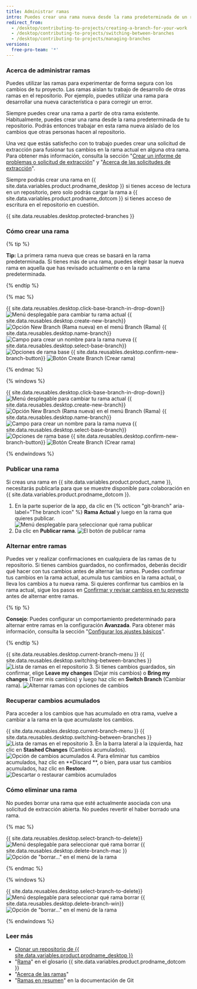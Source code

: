 ```yaml
---
title: Administrar ramas
intro: Puedes crear una rama nueva desde la rama predeterminada de un repositorio para que puedas experimentar con los cambios de forma segura.
redirect_from:
  - /desktop/contributing-to-projects/creating-a-branch-for-your-work
  - /desktop/contributing-to-projects/switching-between-branches
  - /desktop/contributing-to-projects/managing-branches
versions:
  free-pro-team: '*'
---
```


### Acerca de administrar ramas
Puedes utilizar las ramas para experimentar de forma segura con los cambios de tu proyecto. Las ramas aislan tu trabajo de desarrollo de otras ramas en el repositorio. Por ejemplo, puedes utilizar una rama para desarrollar una nueva característica o para corregir un error.

Siempre puedes crear una rama a partir de otra rama existente. Habitualmente, puedes crear una rama desde la rama predeterminada de tu repositorio. Podrás entonces trabajar en esta rama nueva aislado de los cambios que otras personas hacen al repositorio.

Una vez que estás satisfecho con to trabajo puedes crear una solicitud de extracción para fusionar tus cambios en la rama actual en alguna otra rama. Para obtener más información, consulta la sección "[Crear un informe de problemas o solicitud de extracción](/desktop/contributing-to-projects/creating-an-issue-or-pull-request)" y "[Acerca de las solicitudes de extracción](/articles/about-pull-requests)".

Siempre podrás crear una rama en {{ site.data.variables.product.prodname_desktop }} si tienes acceso de lectura en un repositorio, pero solo podrás cargar la rama a {{ site.data.variables.product.prodname_dotcom }} si tienes acceso de escritura en el repositorio en cuestión.

{{ site.data.reusables.desktop.protected-branches }}

### Cómo crear una rama

{% tip %}

**Tip:** La primera rama nueva que creas se basará en la rama predeterminada. Si tienes más de una rama, puedes elegir basar la nueva rama en aquella que has revisado actualmente o en la rama predeterminada.

{% endtip %}

{% mac %}

{{ site.data.reusables.desktop.click-base-branch-in-drop-down}}
  ![Menú desplegable para cambiar tu rama actual](/assets/images/help/desktop/click-branch-in-drop-down-mac.png)
{{ site.data.reusables.desktop.create-new-branch}}
  ![Opción New Branch (Rama nueva) en el menú Branch (Rama)](/assets/images/help/desktop/new-branch-button-mac.png)
{{ site.data.reusables.desktop.name-branch}}
  ![Campo para crear un nombre para la rama nueva](/assets/images/help/desktop/create-branch-name-mac.png)
{{ site.data.reusables.desktop.select-base-branch}}
  ![Opciones de rama base](/assets/images/help/desktop/create-branch-choose-branch-mac.png)
{{ site.data.reusables.desktop.confirm-new-branch-button}}
  ![Botón Create Branch (Crear rama)](/assets/images/help/desktop/create-branch-button-mac.png)

{% endmac %}

{% windows %}

{{ site.data.reusables.desktop.click-base-branch-in-drop-down}}
  ![Menú desplegable para cambiar tu rama actual](/assets/images/help/desktop/click-branch-in-drop-down-win.png)
{{ site.data.reusables.desktop.create-new-branch}}
  ![Opción New Branch (Rama nueva) en el menú Branch (Rama)](/assets/images/help/desktop/new-branch-button-win.png)
{{ site.data.reusables.desktop.name-branch}}
  ![Campo para crear un nombre para la rama nueva](/assets/images/help/desktop/create-branch-name-win.png)
{{ site.data.reusables.desktop.select-base-branch}}
  ![Opciones de rama base](/assets/images/help/desktop/create-branch-choose-branch-win.png)
{{ site.data.reusables.desktop.confirm-new-branch-button}}
  ![Botón Create Branch (Crear rama)](/assets/images/help/desktop/create-branch-button-win.png)

{% endwindows %}

### Publicar una rama

Si creas una rama en {{ site.data.variables.product.product_name }}, necesitarás publicarla para que se muestre disponible para colaboración en {{ site.data.variables.product.prodname_dotcom }}.

1. En la parte superior de la app, da clic en {% octicon "git-branch" aria-label="The branch icon" %} **Rama Actual** y luego en la rama que quieres publicar. ![Menú desplegable para seleccionar qué rama publicar](/assets/images/help/desktop/click-branch-in-drop-down-mac.png)
2. Da clic en **Publicar rama**. ![El botón de publicar rama](/assets/images/help/desktop/publish-branch-button.png)

### Alternar entre ramas
Puedes ver y realizar confirmaciones en cualquiera de las ramas de tu repositorio. Si tienes cambios guardados, no confirmados, deberás decidir qué hacer con tus cambios antes de alternar las ramas. Puedes confirmar tus cambios en la rama actual, acumula tus cambios en la rama actual, o lleva los cambios a tu nueva rama. Si quieres confirmar tus cambios en la rama actual, sigue los pasos en [Confirmar y revisar cambios en tu proyecto](/desktop/contributing-to-projects/committing-and-reviewing-changes-to-your-project) antes de alternar entre ramas.

{% tip %}

**Consejo**: Puedes configurar un comportamiento predeterminado para alternar entre ramas en la configuración **Avanzada**. Para obtener más información, consulta la sección "[Configurar los ajustes básicos](/desktop/getting-started-with-github-desktop/configuring-basic-settings)".

{% endtip %}

{{ site.data.reusables.desktop.current-branch-menu }}
{{ site.data.reusables.desktop.switching-between-branches }}
  ![Lista de ramas en el repositorio](/assets/images/help/desktop/click-branch-in-drop-down-mac.png)
3. Si tienes cambios guardados, sin confirmar, elige **Leave my changes** (Dejar mis cambios) o **Bring my changes** (Traer mis cambios) y luego haz clic en **Switch Branch** (Cambiar rama). ![Alternar ramas con opciones de cambios](/assets/images/help/desktop/stash-changes-options.png)

### Recuperar cambios acumulados
Para acceder a los cambios que has acumulado en otra rama, vuelve a cambiar a la rama en la que acumulaste los cambios.

{{ site.data.reusables.desktop.current-branch-menu }}
{{ site.data.reusables.desktop.switching-between-branches }}
  ![Lista de ramas en el repositorio](/assets/images/help/desktop/click-branch-in-drop-down-mac.png)
3. En la barra lateral a la izquierda, haz clic en **Stashed Changes** (Cambios acumulados). ![Opción de cambios acumulados](/assets/images/help/desktop/stashed-changes.png)
4. Para eliminar tus cambios acumulados, haz clic en **Discard **, o bien, para usar tus cambios acumulados, haz clic en **Restore**. ![Descartar o restaurar cambios acumulados](/assets/images/help/desktop/discard-restore-stash-buttons.png)

### Cómo eliminar una rama

No puedes borrar una rama que esté actualmente asociada con una solicitud de extracción abierta. No puedes revertir el haber borrado una rama.

{% mac %}

{{ site.data.reusables.desktop.select-branch-to-delete}}
  ![Menú desplegable para seleccionar qué rama borrar](/assets/images/help/desktop/select-branch-to-delete.png)
{{ site.data.reusables.desktop.delete-branch-mac }}
  ![Opción de "borrar..." en el menú de la rama](/assets/images/help/desktop/delete-branch-mac.png)

{% endmac %}

{% windows %}

{{ site.data.reusables.desktop.select-branch-to-delete}}
  ![Menú desplegable para seleccionar qué rama borrar](/assets/images/help/desktop/select-branch-to-delete.png)
{{ site.data.reusables.desktop.delete-branch-win}}
  ![Opción de "borrar..." en el menú de la rama](/assets/images/help/desktop/delete-branch-win.png)

{% endwindows %}

### Leer más

- [Clonar un repositorio de {{ site.data.variables.product.prodname_desktop }}](/desktop/guides/contributing-to-projects/cloning-a-repository-from-github-to-github-desktop)
- "[Rama](/articles/github-glossary/#branch)" en el glosario {{ site.data.variables.product.prodname_dotcom }}
- "[Acerca de las ramas](/articles/about-branches)"
- "[Ramas en resumen](https://git-scm.com/book/en/v2/Git-Branching-Branches-in-a-Nutshell)" en la documentación de Git
